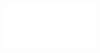 ![Bilinear upscaling 2024-12-09 20.05.56.excalidraw](../../Excalidraw/Bilinear%20upscaling%202024-12-09%2020.05.56.excalidraw.md)